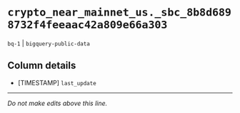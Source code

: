 # `crypto_near_mainnet_us._sbc_8b8d6898732f4feeaac42a809e66a303`
`bq-1` | `bigquery-public-data`

## Column details
* [TIMESTAMP] `last_update`

-------------------------------------------------------------------------------
*Do not make edits above this line.*
